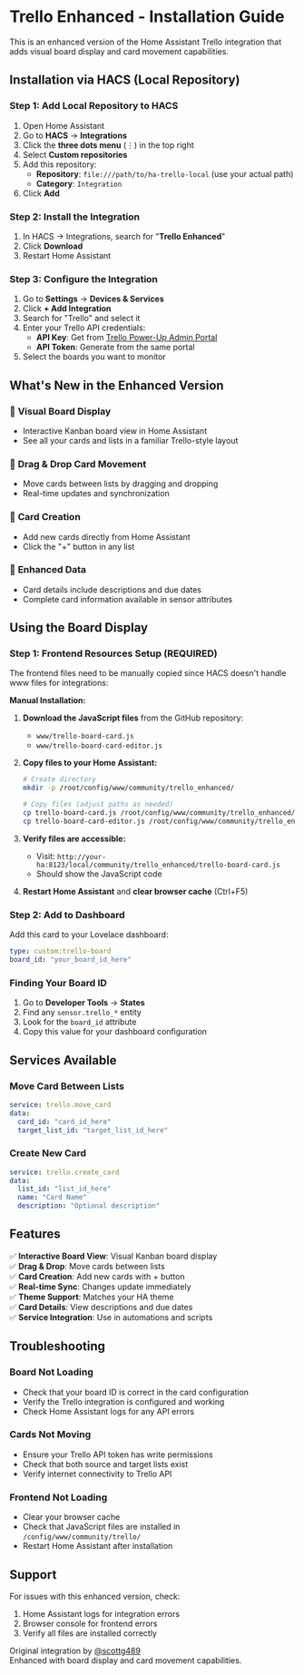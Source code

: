 # Trello Enhanced - Installation Guide

This is an enhanced version of the Home Assistant Trello integration that adds visual board display and card movement capabilities.

## Installation via HACS (Local Repository)

### Step 1: Add Local Repository to HACS

1. Open Home Assistant
2. Go to **HACS** → **Integrations**
3. Click the **three dots menu** (⋮) in the top right
4. Select **Custom repositories**
5. Add this repository:
   - **Repository**: `file:///path/to/ha-trello-local` (use your actual path)
   - **Category**: `Integration`
6. Click **Add**

### Step 2: Install the Integration

1. In HACS → Integrations, search for "**Trello Enhanced**"
2. Click **Download**
3. Restart Home Assistant

### Step 3: Configure the Integration

1. Go to **Settings** → **Devices & Services**
2. Click **+ Add Integration**
3. Search for "Trello" and select it
4. Enter your Trello API credentials:
   - **API Key**: Get from [Trello Power-Up Admin Portal](https://trello.com/power-ups/admin/)
   - **API Token**: Generate from the same portal
5. Select the boards you want to monitor

## What's New in the Enhanced Version

### 🎯 **Visual Board Display**
- Interactive Kanban board view in Home Assistant
- See all your cards and lists in a familiar Trello-style layout

### 🎯 **Drag & Drop Card Movement**  
- Move cards between lists by dragging and dropping
- Real-time updates and synchronization

### 🎯 **Card Creation**
- Add new cards directly from Home Assistant
- Click the "+" button in any list

### 🎯 **Enhanced Data**
- Card details include descriptions and due dates
- Complete card information available in sensor attributes

## Using the Board Display

### Step 1: Frontend Resources Setup (REQUIRED)

The frontend files need to be manually copied since HACS doesn't handle www files for integrations:

**Manual Installation:**
1. **Download the JavaScript files** from the GitHub repository:
   - `www/trello-board-card.js`
   - `www/trello-board-card-editor.js`

2. **Copy files to your Home Assistant:**
   ```bash
   # Create directory
   mkdir -p /root/config/www/community/trello_enhanced/
   
   # Copy files (adjust paths as needed)
   cp trello-board-card.js /root/config/www/community/trello_enhanced/
   cp trello-board-card-editor.js /root/config/www/community/trello_enhanced/
   ```

3. **Verify files are accessible:**
   - Visit: `http://your-ha:8123/local/community/trello_enhanced/trello-board-card.js`
   - Should show the JavaScript code

4. **Restart Home Assistant** and **clear browser cache** (Ctrl+F5)

### Step 2: Add to Dashboard

Add this card to your Lovelace dashboard:

```yaml
type: custom:trello-board
board_id: "your_board_id_here"
```

### Finding Your Board ID

1. Go to **Developer Tools** → **States**
2. Find any `sensor.trello_*` entity
3. Look for the `board_id` attribute
4. Copy this value for your dashboard configuration

## Services Available

### Move Card Between Lists
```yaml
service: trello.move_card
data:
  card_id: "card_id_here"
  target_list_id: "target_list_id_here"
```

### Create New Card
```yaml
service: trello.create_card  
data:
  list_id: "list_id_here"
  name: "Card Name"
  description: "Optional description"
```

## Features

✅ **Interactive Board View**: Visual Kanban board display  
✅ **Drag & Drop**: Move cards between lists  
✅ **Card Creation**: Add new cards with + button  
✅ **Real-time Sync**: Changes update immediately  
✅ **Theme Support**: Matches your HA theme  
✅ **Card Details**: View descriptions and due dates  
✅ **Service Integration**: Use in automations and scripts  

## Troubleshooting

### Board Not Loading
- Check that your board ID is correct in the card configuration
- Verify the Trello integration is configured and working
- Check Home Assistant logs for any API errors

### Cards Not Moving
- Ensure your Trello API token has write permissions
- Check that both source and target lists exist
- Verify internet connectivity to Trello API

### Frontend Not Loading
- Clear your browser cache
- Check that JavaScript files are installed in `/config/www/community/trello/`
- Restart Home Assistant after installation

## Support

For issues with this enhanced version, check:
1. Home Assistant logs for integration errors
2. Browser console for frontend errors  
3. Verify all files are installed correctly

Original integration by [@scottg489](https://github.com/ScottG489/ha-trello)  
Enhanced with board display and card movement capabilities.